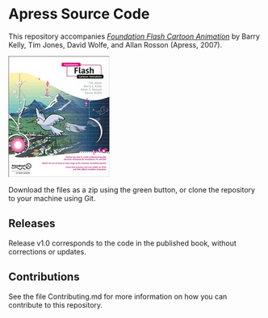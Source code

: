# Apress Source Code

This repository accompanies [*Foundation Flash Cartoon Animation*](http://www.apress.com/9781590599129) by Barry Kelly, Tim Jones, David Wolfe, and Allan Rosson (Apress, 2007).

![Cover image](9781590599129.jpg)

Download the files as a zip using the green button, or clone the repository to your machine using Git.

## Releases

Release v1.0 corresponds to the code in the published book, without corrections or updates.

## Contributions

See the file Contributing.md for more information on how you can contribute to this repository.
